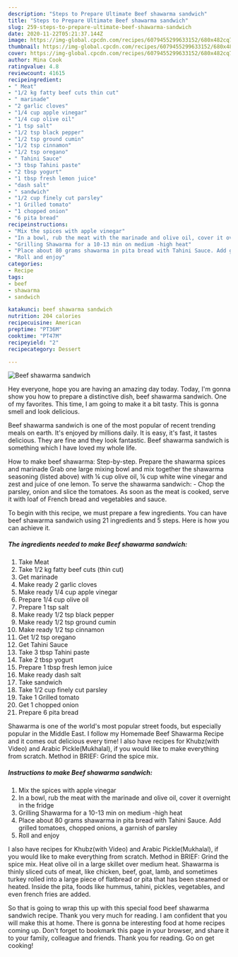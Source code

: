 ```yaml
---
description: "Steps to Prepare Ultimate Beef shawarma sandwich"
title: "Steps to Prepare Ultimate Beef shawarma sandwich"
slug: 259-steps-to-prepare-ultimate-beef-shawarma-sandwich
date: 2020-11-22T05:21:37.144Z
image: https://img-global.cpcdn.com/recipes/6079455299633152/680x482cq70/beef-shawarma-sandwich-recipe-main-photo.jpg
thumbnail: https://img-global.cpcdn.com/recipes/6079455299633152/680x482cq70/beef-shawarma-sandwich-recipe-main-photo.jpg
cover: https://img-global.cpcdn.com/recipes/6079455299633152/680x482cq70/beef-shawarma-sandwich-recipe-main-photo.jpg
author: Mina Cook
ratingvalue: 4.8
reviewcount: 41615
recipeingredient:
- " Meat"
- "1/2 kg fatty beef cuts thin cut"
- " marinade"
- "2 garlic cloves"
- "1/4 cup apple vinegar"
- "1/4 cup olive oil"
- "1 tsp salt"
- "1/2 tsp black pepper"
- "1/2 tsp ground cumin"
- "1/2 tsp cinnamon"
- "1/2 tsp oregano"
- " Tahini Sauce"
- "3 tbsp Tahini paste"
- "2 tbsp yogurt"
- "1 tbsp fresh lemon juice"
- "dash salt"
- " sandwich"
- "1/2 cup finely cut parsley"
- "1 Grilled tomato"
- "1 chopped onion"
- "6 pita bread"
recipeinstructions:
- "Mix the spices with apple vinegar"
- "In a bowl, rub the meat with the marinade and olive oil, cover it overnight in the fridge"
- "Grilling Shawarma for a 10-13 min on medium -high heat"
- "Place about 80 grams shawarma in pita bread with Tahini Sauce. Add grilled tomatoes, chopped onions, a garnish of parsley"
- "Roll and enjoy"
categories:
- Recipe
tags:
- beef
- shawarma
- sandwich

katakunci: beef shawarma sandwich 
nutrition: 204 calories
recipecuisine: American
preptime: "PT36M"
cooktime: "PT47M"
recipeyield: "2"
recipecategory: Dessert

---
```



![Beef shawarma sandwich](https://img-global.cpcdn.com/recipes/6079455299633152/680x482cq70/beef-shawarma-sandwich-recipe-main-photo.jpg)

Hey everyone, hope you are having an amazing day today. Today, I'm gonna show you how to prepare a distinctive dish, beef shawarma sandwich. One of my favorites. This time, I am going to make it a bit tasty. This is gonna smell and look delicious.

Beef shawarma sandwich is one of the most popular of recent trending meals on earth. It's enjoyed by millions daily. It is easy, it's fast, it tastes delicious. They are fine and they look fantastic. Beef shawarma sandwich is something which I have loved my whole life.

How to make beef shawarma: Step-by-step. Prepare the shawarma spices and marinade Grab one large mixing bowl and mix together the shawarma seasoning (listed above) with ¼ cup olive oil, ¼ cup white wine vinegar and zest and juice of one lemon. To serve the shawarma sandwich: - Chop the parsley, onion and slice the tomatoes. As soon as the meat is cooked, serve it with loaf of French bread and vegetables and sauce.


To begin with this recipe, we must prepare a few ingredients. You can have beef shawarma sandwich using 21 ingredients and 5 steps. Here is how you can achieve it.

<!--inarticleads1-->

##### The ingredients needed to make Beef shawarma sandwich:

1. Take  Meat
1. Take 1/2 kg fatty beef cuts (thin cut)
1. Get  marinade
1. Make ready 2 garlic cloves
1. Make ready 1/4 cup apple vinegar
1. Prepare 1/4 cup olive oil
1. Prepare 1 tsp salt
1. Make ready 1/2 tsp black pepper
1. Make ready 1/2 tsp ground cumin
1. Make ready 1/2 tsp cinnamon
1. Get 1/2 tsp oregano
1. Get  Tahini Sauce
1. Take 3 tbsp Tahini paste
1. Take 2 tbsp yogurt
1. Prepare 1 tbsp fresh lemon juice
1. Make ready dash salt
1. Take  sandwich
1. Take 1/2 cup finely cut parsley
1. Take 1 Grilled tomato
1. Get 1 chopped onion
1. Prepare 6 pita bread


Shawarma is one of the world&#39;s most popular street foods, but especially popular in the Middle East. I follow my Homemade Beef Shawarma Recipe and it comes out delicious every time! I also have recipes for Khubz(with Video) and Arabic Pickle(Mukhalal), if you would like to make everything from scratch. Method in BRIEF: Grind the spice mix. 

<!--inarticleads2-->

##### Instructions to make Beef shawarma sandwich:

1. Mix the spices with apple vinegar
1. In a bowl, rub the meat with the marinade and olive oil, cover it overnight in the fridge
1. Grilling Shawarma for a 10-13 min on medium -high heat
1. Place about 80 grams shawarma in pita bread with Tahini Sauce. Add grilled tomatoes, chopped onions, a garnish of parsley
1. Roll and enjoy


I also have recipes for Khubz(with Video) and Arabic Pickle(Mukhalal), if you would like to make everything from scratch. Method in BRIEF: Grind the spice mix. Heat olive oil in a large skillet over medium heat. Shawarma is thinly sliced cuts of meat, like chicken, beef, goat, lamb, and sometimes turkey​ rolled into a large piece of flatbread or pita that has been steamed or heated. Inside the pita, foods like hummus, tahini, pickles, vegetables, and even french fries are added. 

So that is going to wrap this up with this special food beef shawarma sandwich recipe. Thank you very much for reading. I am confident that you will make this at home. There is gonna be interesting food at home recipes coming up. Don't forget to bookmark this page in your browser, and share it to your family, colleague and friends. Thank you for reading. Go on get cooking!
